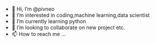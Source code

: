- 👋 Hi, I’m @pivneo
- 👀 I’m interested in coding,machine learning,data scientist
- 🌱 I’m currently learning python
- 💞️ I’m looking to collaborate on new project etc.
- 📫 How to reach me ...

<!---
pivenixa/pivenixa is a ✨ special ✨ repository because its `README.md` (this file) appears on your GitHub profile.
You can click the Preview link to take a look at your changes.
--->
